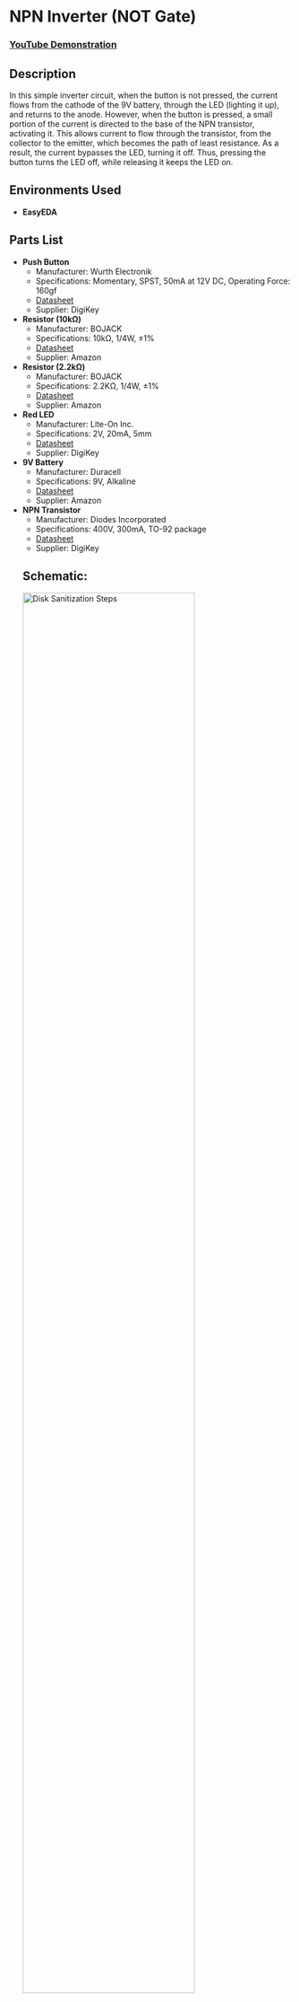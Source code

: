 <h1>NPN Inverter (NOT Gate)</h1>

 ### [YouTube Demonstration](https://youtu.be/7eJexJVCqJo)

<h2>Description</h2>
In this simple inverter circuit, when the button is not pressed, the current flows from the cathode of the 9V battery, through the LED (lighting it up), and returns to the anode. However, when the button is pressed, a small portion of the current is directed to the base of the NPN transistor, activating it. This allows current to flow through the transistor, from the collector to the emitter, which becomes the path of least resistance. As a result, the current bypasses the LED, turning it off. Thus, pressing the button turns the LED off, while releasing it keeps the LED on.
<br />


<h2>Environments Used </h2>

- <b>EasyEDA</b>

<h2>Parts List</h2>

<ul>
  <li><strong>Push Button</strong>
    <ul>
      <li>Manufacturer: Wurth Electronik</li>
      <li>Specifications: Momentary, SPST, 50mA at 12V DC, Operating Force: 160gf</li>
      <li><a href="https://www.digikey.com/en/products/detail/w%C3%BCrth-elektronik/430182043816/5209017" target="_blank">Datasheet</a></li>
      <li>Supplier: DigiKey</li>
    </ul>
  </li>
  <li><strong>Resistor (10kΩ)</strong>
    <ul>
      <li>Manufacturer: BOJACK</li>
      <li>Specifications: 10kΩ, 1/4W, ±1%</li>
      <li><a href="https://www.amazon.com/BOJACK-Values-Resistor-Resistors-Assortment/dp/B08FD1XVL6/ref" target="_blank">Datasheet</a></li>
      <li>Supplier: Amazon</li>
    </ul>
  </li>
  <li><strong>Resistor (2.2kΩ)</strong>
    <ul>
      <li>Manufacturer: BOJACK</li>
      <li>Specifications: 2.2KΩ, 1/4W, ±1%</li>
      <li><a href="https://www.amazon.com/BOJACK-Values-Resistor-Resistors-Assortment/dp/B08FD1XVL6/ref" target="_blank">Datasheet</a></li>
      <li>Supplier: Amazon</li>
    </ul>
  </li>
  <li><strong>Red LED</strong>
    <ul>
      <li>Manufacturer: Lite-On Inc.</li>
      <li>Specifications: 2V, 20mA, 5mm</li>
      <li><a href="https://www.digikey.com/en/products/detail/liteon/LTST-C281KRKT/3198723" target="_blank">Datasheet</a></li>
      <li>Supplier: DigiKey</li>
    </ul>
  </li>
  <li><strong>9V Battery</strong>
    <ul>
      <li>Manufacturer: Duracell</li>
      <li>Specifications: 9V, Alkaline</li>
      <li><a href="https://www.amazon.com/Duracell-Coppertop-Long-lasting-All-Purpose-Household/dp/B00000JHQG/ref" target="_blank">Datasheet</a></li>
      <li>Supplier: Amazon</li>
    </ul>
  </li>
  <li><strong>NPN Transistor</strong>
    <ul>
      <li>Manufacturer: Diodes Incorporated</li>
      <li>Specifications: 400V, 300mA, TO-92 package</li>
      <li><a href="https://www.mouser.com/ProductDetail/Diodes-Incorporated/ZTX458?qs=Ly%2FNF0nuwQ%252BDH7glPAJ3oQ%3D%3D&utm_source=octopart&utm_medium=aggregator&utm_campaign=522-ZTX458&utm_content=Diodes%20Incorporated" target="_blank">Datasheet</a></li>
      <li>Supplier: DigiKey</li>
    </ul>
  </li>

<h2>Schematic:</h2>

<img src="https://i.imgur.com/62TgaWL.png" height="80%" width="80%" alt="Disk Sanitization Steps"/>
<br />
<br />
